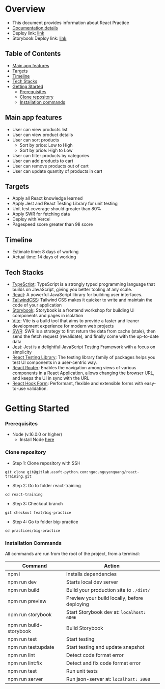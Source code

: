 # Overview

- This document provides information about React Practice
- [Documentation details](https://docs.google.com/document/d/1EbAyzRCHAkfTcfHfmZjkQ0wwMqUAxY0BO4Yk0B55Gs0/edit#heading=h.ar0k1bmftkqn)
- Deploy link: [link](https://react-big-practice-ngocnguyen.vercel.app/)
- Storybook Deploy link: [link](https://big-practice-ngocnguyenquang.vercel.app/?path=/story/components-button--default)

## Table of Contents

- [Main app features](#main-app-features)
- [Targets](#targets)
- [Timeline](#timeline)
- [Tech Stacks](#tech-stacks)
- [Getting Started](#getting-started)
  - [Prerequisites](#prerequisites)
  - [Clone repository](#clone-repository)
  - [Installation commands](#installation-commands)

## Main app features

- User can view products list
- User can view product details
- User can sort products
  - Sort by price: Low to High
  - Sort by price: High to Low
- User can filter products by categories
- User can add products to cart
- User can remove products out of cart
- User can update quantity of products in cart

## Targets

- Apply all React knowledge learned
- Apply Jest and React Testing Library for unit testing
- Unit test coverage should greater than 80%
- Apply SWR for fetching data
- Deploy with Vercel
- Pagespeed score greater than 98 score

## Timeline

- Estimate time: 8 days of working
- Actual time: 14 days of working

## Tech Stacks

- [TypeScript](https://www.typescriptlang.org/): TypeScript is a strongly typed programming language that builds on JavaScript, giving you better tooling at any scale.
- [React](https://reactjs.org/): A powerful JavaScript library for building user interfaces.
- [TailwindCSS](https://tailwindcss.com/): Tailwind CSS makes it quicker to write and maintain the code of your application
- [Storybook](https://storybook.js.org/): Storybook is a frontend workshop for building UI components and pages in isolation
- [Vite](https://vitejs.dev/): Vite is a build tool that aims to provide a faster and leaner development experience for modern web projects
- [SWR](https://swr.vercel.app/docs/getting-started): SWR is a strategy to first return the data from cache (stale), then send the fetch request (revalidate), and finally come with the up-to-date data
- [Jest](https://jestjs.io/docs/getting-started): Jest is a delightful JavaScript Testing Framework with a focus on simplicity
- [React Testing Library](https://testing-library.com/docs/react-testing-library/intro/): The testing library family of packages helps you test UI components in a user-centric way.
- [React Router](https://reactrouter.com/en/main): Enables the navigation among views of various components in a React Application, allows changing the browser URL, and keeps the UI in sync with the URL
- [React Hook Form](https://react-hook-form.com/): Performant, flexible and extensible forms with easy-to-use validation.

# Getting Started

### Prerequisites

- Node (v.16.0.0 or higher)
  - Install Node [here](https://nodejs.org/en/)

### Clone repository

- Step 1: Clone repository with SSH

```
git clone git@gitlab.asoft-python.com:ngoc.nguyenquang/react-training.git
```

- Step 2: Go to folder react-training

```
cd react-training
```

- Step 3: Checkout branch

```
git checkout feat/big-practice
```

- Step 4: Go to folder big-practice

```
cd practices/big-practice
```

### Installation Commands

All commands are run from the root of the project, from a terminal:

| **Command**             | **Action**                                   |
| ----------------------- | -------------------------------------------- |
| npm i                   | Installs dependencies                        |
| npm run dev             | Starts local dev server                      |
| npm run build           | Build your production site to `./dist/`      |
| npm run preview         | Preview your build locally, before deploying |
| npm run storybook       | Start Storybook dev at: `localhost: 6006`    |
| npm run build-storybook | Build Storybook                              |
| npm run test            | Start testing                                |
| npm run test:update     | Start testing and update snapshot            |
| npm run lint            | Detect code format error                     |
| npm run lint:fix        | Detect and fix code format error             |
| npm run test            | Run unit tests                               |
| npm run server          | Run json-server at: `localhost: 3000`        |
